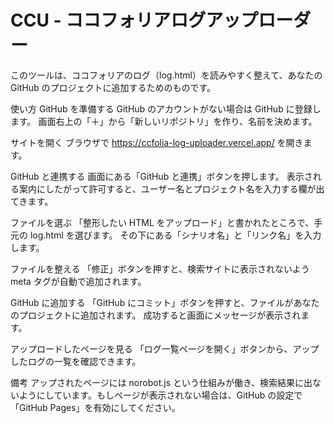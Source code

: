 # CCU - ココフォリアログアップローダー

このツールは、ココフォリアのログ（log.html）を読みやすく整えて、あなたの GitHub のプロジェクトに追加するためのものです。

使い方
GitHub を準備する
GitHub のアカウントがない場合は GitHub に登録します。
画面右上の「＋」から「新しいリポジトリ」を作り、名前を決めます。

サイトを開く
ブラウザで https://ccfolia-log-uploader.vercel.app/ を開きます。

GitHub と連携する
画面にある「GitHub と連携」ボタンを押します。
表示される案内にしたがって許可すると、ユーザー名とプロジェクト名を入力する欄が出てきます。

ファイルを選ぶ
「整形したい HTML をアップロード」と書かれたところで、手元の log.html を選びます。
その下にある「シナリオ名」と「リンク名」を入力します。

ファイルを整える
「修正」ボタンを押すと、検索サイトに表示されないよう meta タグが自動で追加されます。

GitHub に追加する
「GitHub にコミット」ボタンを押すと、ファイルがあなたのプロジェクトに追加されます。
成功すると画面にメッセージが表示されます。

アップロードしたページを見る
「ログ一覧ページを開く」ボタンから、アップしたログの一覧を確認できます。

備考
アップされたページには norobot.js という仕組みが働き、検索結果に出ないようにしています。もしページが表示されない場合は、GitHub の設定で「GitHub Pages」を有効にしてください。
